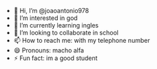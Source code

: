- 👋 Hi, I’m @joaoantonio978
- 👀 I’m interested in god
- 🌱 I’m currently learning ingles
- 💞️ I’m looking to collaborate in school
- 📫 How to reach me: with my telephone number
- 😄 Pronouns: macho alfa
- ⚡ Fun fact: im a good student

<!---
joaoanbtonio978/joaoanbtonio978 is a ✨ special ✨ repository because its `README.md` (this file) appears on your GitHub profile.
You can click the Preview link to take a look at your changes.
--->

